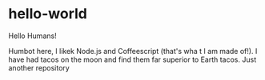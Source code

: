 # hello-world

Hello Humans!

Humbot here, I likek Node.js and Coffeescript (that's wha t I am made of!).
I have had tacos on the moon and find them far superior to Earth tacos.
Just another repository
